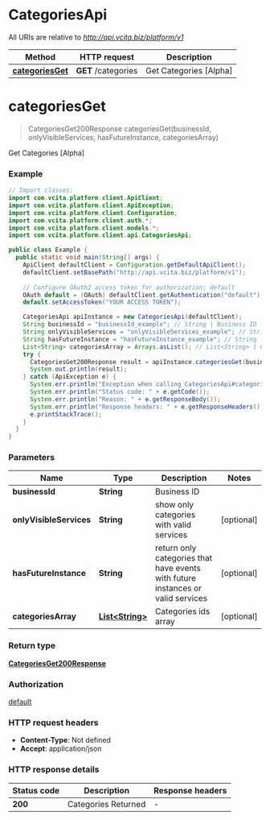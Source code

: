 # CategoriesApi

All URIs are relative to *http://api.vcita.biz/platform/v1*

Method | HTTP request | Description
------------- | ------------- | -------------
[**categoriesGet**](CategoriesApi.md#categoriesGet) | **GET** /categories | Get Categories [Alpha]


<a name="categoriesGet"></a>
# **categoriesGet**
> CategoriesGet200Response categoriesGet(businessId, onlyVisibleServices, hasFutureInstance, categoriesArray)

Get Categories [Alpha]

### Example
```java
// Import classes:
import com.vcita.platform.client.ApiClient;
import com.vcita.platform.client.ApiException;
import com.vcita.platform.client.Configuration;
import com.vcita.platform.client.auth.*;
import com.vcita.platform.client.models.*;
import com.vcita.platform.client.api.CategoriesApi;

public class Example {
  public static void main(String[] args) {
    ApiClient defaultClient = Configuration.getDefaultApiClient();
    defaultClient.setBasePath("http://api.vcita.biz/platform/v1");
    
    // Configure OAuth2 access token for authorization: default
    OAuth default = (OAuth) defaultClient.getAuthentication("default");
    default.setAccessToken("YOUR ACCESS TOKEN");

    CategoriesApi apiInstance = new CategoriesApi(defaultClient);
    String businessId = "businessId_example"; // String | Business ID
    String onlyVisibleServices = "onlyVisibleServices_example"; // String | show only categories with valid services
    String hasFutureInstance = "hasFutureInstance_example"; // String | return only categories that have events with future instances or valid services
    List<String> categoriesArray = Arrays.asList(); // List<String> | Categories ids array
    try {
      CategoriesGet200Response result = apiInstance.categoriesGet(businessId, onlyVisibleServices, hasFutureInstance, categoriesArray);
      System.out.println(result);
    } catch (ApiException e) {
      System.err.println("Exception when calling CategoriesApi#categoriesGet");
      System.err.println("Status code: " + e.getCode());
      System.err.println("Reason: " + e.getResponseBody());
      System.err.println("Response headers: " + e.getResponseHeaders());
      e.printStackTrace();
    }
  }
}
```

### Parameters

Name | Type | Description  | Notes
------------- | ------------- | ------------- | -------------
 **businessId** | **String**| Business ID |
 **onlyVisibleServices** | **String**| show only categories with valid services | [optional]
 **hasFutureInstance** | **String**| return only categories that have events with future instances or valid services | [optional]
 **categoriesArray** | [**List&lt;String&gt;**](String.md)| Categories ids array | [optional]

### Return type

[**CategoriesGet200Response**](CategoriesGet200Response.md)

### Authorization

[default](../README.md#default)

### HTTP request headers

 - **Content-Type**: Not defined
 - **Accept**: application/json

### HTTP response details
| Status code | Description | Response headers |
|-------------|-------------|------------------|
**200** | Categories Returned |  -  |

